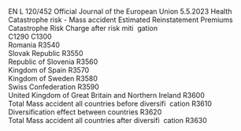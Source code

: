 EN  L 120/452 Official Journal of the European Union 5.5.2023
 Health Catastrophe risk - Mass accident  Estimated 
Reinstatement 
Premiums  Catastrophe 
Risk Charge 
after risk miti ­
gation  
C1290  C1300  
Romania  R3540  
Slovak Republic  R3550  
Republic of Slovenia  R3560  
Kingdom of Spain  R3570  
Kingdom of Sweden  R3580  
Swiss Confederation  R3590  
United Kingdom of Great Britain and Northern 
Ireland  R3600  
Total Mass accident all countries before diversifi ­
cation  R3610  
Diversification effect between countries  R3620  
Total Mass accident all countries after diversifi ­
cation  R3630